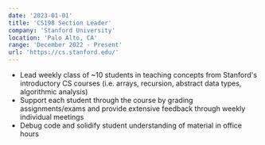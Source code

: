 ```yaml
---
date: '2023-01-01'
title: 'CS198 Section Leader'
company: 'Stanford University'
location: 'Palo Alto, CA'
range: 'December 2022 - Present'
url: 'https://cs.stanford.edu/'
---
```


- Lead weekly class of ~10 students in teaching concepts from Stanford's introductory CS courses (i.e. arrays, recursion, abstract data types, algorithmic analysis)
- Support each student through the course by grading assignments/exams and provide extensive feedback through weekly individual meetings
- Debug code and solidify student understanding of material in office hours
